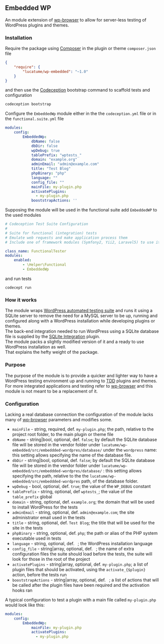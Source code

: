 ## Embedded WP
An module extension of [wp-browser](https://github.com/lucatume/wp-browser "lucatume/wp-browser · GitHub") to allow for server-less testing of WordPress plugins and themes.

### Installation
Require the package using [Composer](https://getcomposer.org/ "Composer") in the plugin or theme `composer.json` file

```json
{
    "require": {
        "lucatume/wp-embedded": "~1.0"
    }
}
```

and then use the [Codeception](http://codeception.com/ "Codeception - BDD-style PHP testing.") bootstrap command to scaffold tests and configuration

```bash
codeception bootstrap
```

Configure the `EmbeddedWp` module either in the the `codeception.yml` file or in the `functional.suite.yml` file

```yaml
modules:
    config:
        EmbeddedWp:
            dbName: false
            dbDir: false
            wpDebug: true
            tablePrefix: "wptests_"
            domain: "example.org"
            adminEmail: "admin@example.com"
            title: "Test Blog"
            phpBinary: "php"
            language: ""
            config_file: ""
            mainFile: my-plugin.php
            activatePlugins:
              - my-plugin.php
            booststrapActions: ''
```

Supposing the module will be used in the functional suite add `EmbeddedWP` to the used modules

```yaml
# Codeception Test Suite Configuration
#
# Suite for functional (integration) tests
# Emulate web requests and make application process them
# Include one of framework modules (Symfony2, Yii2, Laravel5) to use it

class_name: FunctionalTester
modules:
    enabled:
        - \Helper\Functional
        - EmbeddedWp
```

and run tests

```
codecept run
```

### How it works
The module wraps [WordPress automated testing suite](https://make.wordpress.org/core/handbook/testing/automated-testing/ "WordPress › Automated Testing « Make WordPress Core") and runs it using a SQLite server to remove the need for a MySQL server to be up, running and configured along with a WordPress installation while developing plugins or themes.  
The back-end integration needed to run WordPress using a SQLite database file is supplied by the [SQLite Integration](https://wordpress.org/plugins/sqlite-integration/ "WordPress › SQLite Integration « WordPress Plugins") plugin.  
The module packs a slightly modified version of it and a ready to use WordPress installation as well.  
That explains the hefty weight of the package.

### Purpose
The purpose of the module is to provide a quicker and lighter way to have a WordPress testing environment up and running to [TDD](https://en.wikipedia.org/wiki/Test-driven_development "Test-driven development - Wikipedia, the free encyclopedia") plugins and themes.  
For more integrated applications and testing refer to [wp-browser](https://github.com/lucatume/wp-browser "lucatume/wp-browser · GitHub") and this module is not meant to be a replacement of it.

### Configuration
Lacking a real database connection the configuration of the module lacks many of [wp-browser](https://github.com/lucatume/wp-browser "lucatume/wp-browser · GitHub") parameters and modifies some.  

* `mainFile` - string, required, def. `my-plugin.php`; the path, relative to the project root folder, to the main plugin or theme file
* `dbName` - string|bool, optional, def. `false`; by default the SQLite database file will be stored in the vendor folder under `lucatume/wp-embedded/src/embeddded-wordpres/database/` under the `wordpress` name: this setting allows specifying the name of the database file.
* `dbDir` - string|bool, optional, def. `false`; by default the SQLite database file will be stored in the vendor folder under `lucatume/wp-embedded/src/embeddded-wordpres/database/` : this setting allows specifying the path, relative to the the `lucatume/wp-embedded/src/embeddded-wordpres` path, of the database folder.
* `wpDebug` - bool, optional, def. `true`; the value of the `WP_DEBUG` constant
* `tablePrefix` - string, optional, def `wptests_`; the value of the `table_prefix` global
* `domain` - string, optional, def. `example.org`; the domain that will be used to install WordPress for the tests
* `adminEmail` -  string, optional, def. `admin@example.com`; the site administrator email used in the tests
* `title` - string, optional, def. `Test Blog`; the title that will be used for the site in the tests
* `phpBinary` - string, optional, def. `php`; the path or alias of the PHP system executable used in tests
* `language` - string, optional, def. ` `; the WordPress installation language
* `config_file` - string|array, optional, def. ` `; the name of extra configuration files the suite should load before the tests, the suite will look for those in the root of the project
* `activatePlugins` - string|array, optional, def. `my-plugin.php`; a list of plugin files that should be activated, using the `activate_{$plugin}` action, before the tests run
* `booststrapActions` - string|array, optional, def. ` `; a list of actions that will be called after the plugin files have been required and the activation hooks ran

A typical configuration to test a plugin with a main file called `my-plugin.php` would look like this:

```yaml
modules:
    config:
        EmbeddedWp:
            mainFile: my-plugin.php
            activatePlugins:
              - my-plugin.php
```
